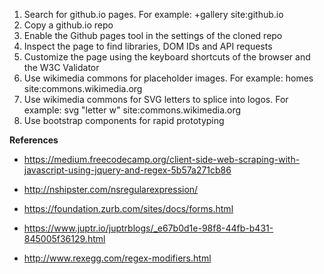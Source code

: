 1. Search for github.io pages. For example: +gallery site:github.io
2. Copy a github.io repo
3. Enable the Github pages tool in the settings of the cloned repo
4. Inspect the page to find libraries, DOM IDs and API requests
5. Customize the page using the keyboard shortcuts of the browser and the W3C Validator
5. Use wikimedia commons for placeholder images. For example: homes site:commons.wikimedia.org
6. Use wikimedia commons for SVG letters to splice into logos. For example: svg "letter w" site:commons.wikimedia.org
7. Use bootstrap components for rapid prototyping


**References**

* https://medium.freecodecamp.org/client-side-web-scraping-with-javascript-using-jquery-and-regex-5b57a271cb86

* http://nshipster.com/nsregularexpression/

* https://foundation.zurb.com/sites/docs/forms.html

* https://www.juptr.io/juptrblogs/_e67b0d1e-98f8-44fb-b431-845005f36129.html

* http://www.rexegg.com/regex-modifiers.html